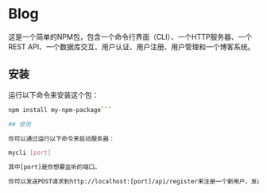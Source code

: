 # Blog

这是一个简单的NPM包，包含一个命令行界面（CLI）、一个HTTP服务器、一个REST API、一个数据库交互、用户认证、用户注册、用户管理和一个博客系统。

## 安装

运行以下命令来安装这个包：

```bash
npm install my-npm-package```

## 使用

你可以通过运行以下命令来启动服务器：

mycli [port]

其中[port]是你想要监听的端口。

你可以发送POST请求到http://localhost:[port]/api/register来注册一个新用户，发送POST请求到http://localhost:[port]/api/login来登录，然后在请求头中添加Authorization: Bearer [token]来访问http://localhost:[port]/api/blogs获取所有博客的信息，发送POST请求到http://localhost:[port]/api/blogs来发布一个新的博客，发送GET请求到http://localhost:[port]/api/blogs/[id]来查看一个博客的信息，发送POST请求到http://localhost:[port]/api/blogs/[id]来评论一个博客。
